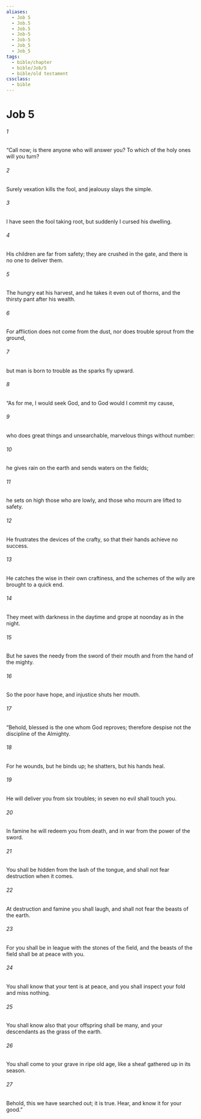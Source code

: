 ```yaml
---
aliases:
  - Job 5
  - Job.5
  - Job.5
  - Job-5
  - Job-5
  - Job_5
  - Job_5
tags:
  - bible/chapter
  - bible/Job/5
  - bible/old testament
cssclass:
  - bible
---
```


# Job 5

###### 1
“Call now; is there anyone who will answer you? To which of the holy ones will you turn?
###### 2
Surely vexation kills the fool, and jealousy slays the simple.
###### 3
I have seen the fool taking root, but suddenly I cursed his dwelling.
###### 4
His children are far from safety; they are crushed in the gate, and there is no one to deliver them.
###### 5
The hungry eat his harvest, and he takes it even out of thorns, and the thirsty pant after his wealth.
###### 6
For affliction does not come from the dust, nor does trouble sprout from the ground,
###### 7
but man is born to trouble as the sparks fly upward.
###### 8
“As for me, I would seek God, and to God would I commit my cause,
###### 9
who does great things and unsearchable, marvelous things without number:
###### 10
he gives rain on the earth and sends waters on the fields;
###### 11
he sets on high those who are lowly, and those who mourn are lifted to safety.
###### 12
He frustrates the devices of the crafty, so that their hands achieve no success.
###### 13
He catches the wise in their own craftiness, and the schemes of the wily are brought to a quick end.
###### 14
They meet with darkness in the daytime and grope at noonday as in the night.
###### 15
But he saves the needy from the sword of their mouth and from the hand of the mighty.
###### 16
So the poor have hope, and injustice shuts her mouth.
###### 17
“Behold, blessed is the one whom God reproves; therefore despise not the discipline of the Almighty.
###### 18
For he wounds, but he binds up; he shatters, but his hands heal.
###### 19
He will deliver you from six troubles; in seven no evil shall touch you.
###### 20
In famine he will redeem you from death, and in war from the power of the sword.
###### 21
You shall be hidden from the lash of the tongue, and shall not fear destruction when it comes.
###### 22
At destruction and famine you shall laugh, and shall not fear the beasts of the earth.
###### 23
For you shall be in league with the stones of the field, and the beasts of the field shall be at peace with you.
###### 24
You shall know that your tent is at peace, and you shall inspect your fold and miss nothing.
###### 25
You shall know also that your offspring shall be many, and your descendants as the grass of the earth.
###### 26
You shall come to your grave in ripe old age, like a sheaf gathered up in its season.
###### 27
Behold, this we have searched out; it is true. Hear, and know it for your good.”



